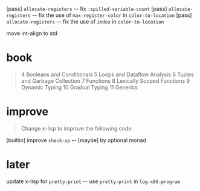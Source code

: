 [pass] `allocate-registers` -- fix `:spilled-variable-count`
[pass] `allocate-registers` -- fix the use of `max-register-color` in `color-to-location`
[pass] `allocate-registers` -- fix the use of `index` in `color-to-location`

move int-align to std

# book

> 4 Booleans and Conditionals
> 5 Loops and Dataflow Analysis
> 6 Tuples and Garbage Collection
> 7 Functions
> 8 Lexically Scoped Functions
> 9 Dynamic Typing
> 10 Gradual Typing
> 11 Generics

# improve

> Change x-lisp to improve the following code.

[builtin] improve `check-op` -- [maybe] by optional monad

# later

update x-lisp for `pretty-print` -- use `pretty-print` in `log-x86-program`
